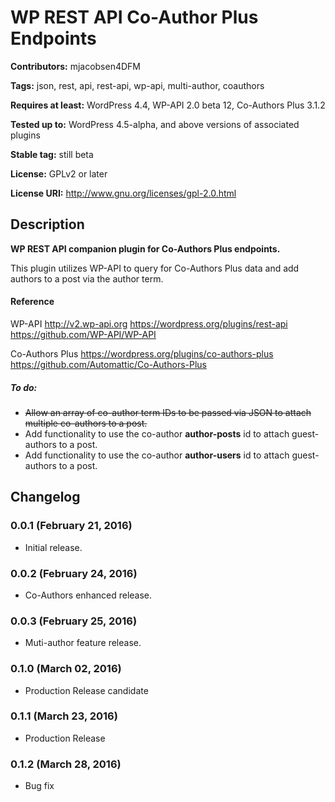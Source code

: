 # WP REST API Co-Author Plus Endpoints #
**Contributors:** mjacobsen4DFM

**Tags:** json, rest, api, rest-api, wp-api, multi-author, coauthors

**Requires at least:** WordPress 4.4, WP-API 2.0 beta 12, Co-Authors Plus 3.1.2

**Tested up to:** WordPress 4.5-alpha, and above versions of associated plugins

**Stable tag:** still beta

**License:** GPLv2 or later

**License URI:** http://www.gnu.org/licenses/gpl-2.0.html



## Description ##

**WP REST API companion plugin for Co-Authors Plus endpoints.**

This plugin utilizes WP-API to query for Co-Authors Plus data and add authors to a post via the author term.



#### Reference
WP-API
http://v2.wp-api.org
https://wordpress.org/plugins/rest-api
https://github.com/WP-API/WP-API

Co-Authors Plus
https://wordpress.org/plugins/co-authors-plus
https://github.com/Automattic/Co-Authors-Plus


##### To do:
* ~~Allow an array of co-author term IDs to be passed via JSON to attach multiple co-authors to a post.~~
* Add functionality to use the co-author **author-posts** id to attach guest-authors to a post.
* Add functionality to use the co-author **author-users** id to attach guest-authors to a post.

## Changelog ##

### 0.0.1 (February 21, 2016) ###
* Initial release.

### 0.0.2 (February 24, 2016) ###
* Co-Authors enhanced release.

### 0.0.3 (February 25, 2016) ###
* Muti-author feature release.

### 0.1.0 (March 02, 2016) ###
* Production Release candidate

### 0.1.1 (March 23, 2016) ###
* Production Release

### 0.1.2 (March 28, 2016) ###
* Bug fix